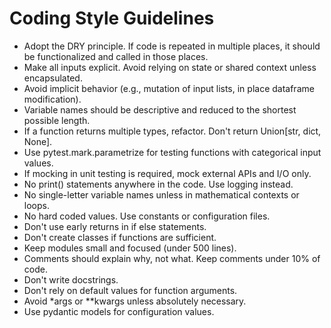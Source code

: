 # Coding Style Guidelines

- Adopt the DRY principle. If code is repeated in multiple places, it should be functionalized and called in those places.
- Make all inputs explicit. Avoid relying on state or shared context unless encapsulated.
- Avoid implicit behavior (e.g., mutation of input lists, in place dataframe modification).
- Variable names should be descriptive and reduced to the shortest possible length.
- If a function returns multiple types, refactor. Don't return Union[str, dict, None].
- Use pytest.mark.parametrize for testing functions with categorical input values.
- If mocking in unit testing is required, mock external APIs and I/O only.
- No print() statements anywhere in the code. Use logging instead.
- No single-letter variable names unless in mathematical contexts or loops.
- No hard coded values. Use constants or configuration files.
- Don't use early returns in if else statements.
- Don't create classes if functions are sufficient.
- Keep modules small and focused (under 500 lines).
- Comments should explain why, not what. Keep comments under 10% of code.
- Don't write docstrings.
- Don't rely on default values for function arguments.
- Avoid *args or **kwargs unless absolutely necessary.
- Use pydantic models for configuration values.
